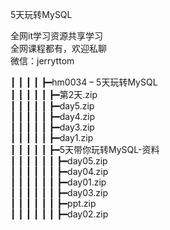 5天玩转MySQL

全网it学习资源共享学习<br>全网课程都有，欢迎私聊<br>微信：jerryttom<br>

┃ ┃ ┃ ┃ ┣━hm0034 – 5天玩转MySQL<br> ┃ ┃ ┃ ┃ ┃ ┣━第2天.zip<br> ┃ ┃ ┃ ┃ ┃ ┣━day5.zip<br> ┃ ┃ ┃ ┃ ┃ ┣━day4.zip<br> ┃ ┃ ┃ ┃ ┃ ┣━day3.zip<br> ┃ ┃ ┃ ┃ ┃ ┣━day1.zip<br> ┃ ┃ ┃ ┃ ┃ ┣━5天带你玩转MySQL-资料<br> ┃ ┃ ┃ ┃ ┃ ┃ ┣━day05.zip<br> ┃ ┃ ┃ ┃ ┃ ┃ ┣━day04.zip<br> ┃ ┃ ┃ ┃ ┃ ┃ ┣━day01.zip<br> ┃ ┃ ┃ ┃ ┃ ┃ ┣━day03.zip<br> ┃ ┃ ┃ ┃ ┃ ┃ ┣━ppt.zip<br> ┃ ┃ ┃ ┃ ┃ ┃ ┣━day02.zip